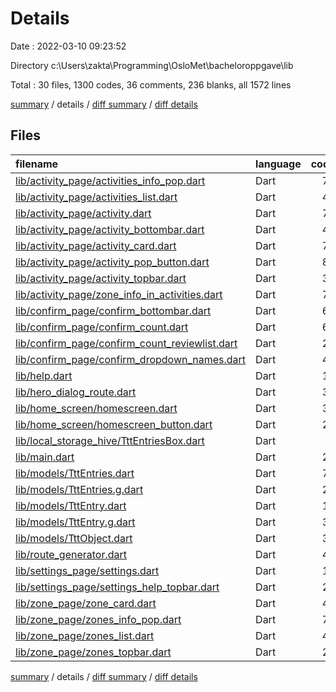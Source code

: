 # Details

Date : 2022-03-10 09:23:52

Directory c:\Users\zakta\Programming\OsloMet\bacheloroppgave\lib

Total : 30 files,  1300 codes, 36 comments, 236 blanks, all 1572 lines

[summary](results.md) / details / [diff summary](diff.md) / [diff details](diff-details.md)

## Files
| filename | language | code | comment | blank | total |
| :--- | :--- | ---: | ---: | ---: | ---: |
| [lib/activity_page/activities_info_pop.dart](/lib/activity_page/activities_info_pop.dart) | Dart | 76 | 1 | 9 | 86 |
| [lib/activity_page/activities_list.dart](/lib/activity_page/activities_list.dart) | Dart | 45 | 0 | 9 | 54 |
| [lib/activity_page/activity.dart](/lib/activity_page/activity.dart) | Dart | 72 | 0 | 14 | 86 |
| [lib/activity_page/activity_bottombar.dart](/lib/activity_page/activity_bottombar.dart) | Dart | 40 | 4 | 5 | 49 |
| [lib/activity_page/activity_card.dart](/lib/activity_page/activity_card.dart) | Dart | 77 | 7 | 12 | 96 |
| [lib/activity_page/activity_pop_button.dart](/lib/activity_page/activity_pop_button.dart) | Dart | 80 | 1 | 9 | 90 |
| [lib/activity_page/activity_topbar.dart](/lib/activity_page/activity_topbar.dart) | Dart | 33 | 0 | 5 | 38 |
| [lib/activity_page/zone_info_in_activities.dart](/lib/activity_page/zone_info_in_activities.dart) | Dart | 78 | 1 | 9 | 88 |
| [lib/confirm_page/confirm_bottombar.dart](/lib/confirm_page/confirm_bottombar.dart) | Dart | 67 | 1 | 10 | 78 |
| [lib/confirm_page/confirm_count.dart](/lib/confirm_page/confirm_count.dart) | Dart | 61 | 4 | 11 | 76 |
| [lib/confirm_page/confirm_count_reviewlist.dart](/lib/confirm_page/confirm_count_reviewlist.dart) | Dart | 25 | 0 | 6 | 31 |
| [lib/confirm_page/confirm_dropdown_names.dart](/lib/confirm_page/confirm_dropdown_names.dart) | Dart | 42 | 0 | 7 | 49 |
| [lib/help.dart](/lib/help.dart) | Dart | 18 | 0 | 5 | 23 |
| [lib/hero_dialog_route.dart](/lib/hero_dialog_route.dart) | Dart | 33 | 1 | 11 | 45 |
| [lib/home_screen/homescreen.dart](/lib/home_screen/homescreen.dart) | Dart | 37 | 1 | 6 | 44 |
| [lib/home_screen/homescreen_button.dart](/lib/home_screen/homescreen_button.dart) | Dart | 21 | 0 | 6 | 27 |
| [lib/local_storage_hive/TttEntriesBox.dart](/lib/local_storage_hive/TttEntriesBox.dart) | Dart | 6 | 0 | 1 | 7 |
| [lib/main.dart](/lib/main.dart) | Dart | 22 | 2 | 8 | 32 |
| [lib/models/TttEntries.dart](/lib/models/TttEntries.dart) | Dart | 74 | 3 | 14 | 91 |
| [lib/models/TttEntries.g.dart](/lib/models/TttEntries.g.dart) | Dart | 29 | 4 | 8 | 41 |
| [lib/models/TttEntry.dart](/lib/models/TttEntry.dart) | Dart | 16 | 0 | 10 | 26 |
| [lib/models/TttEntry.g.dart](/lib/models/TttEntry.g.dart) | Dart | 33 | 4 | 8 | 45 |
| [lib/models/TttObject.dart](/lib/models/TttObject.dart) | Dart | 35 | 0 | 8 | 43 |
| [lib/route_generator.dart](/lib/route_generator.dart) | Dart | 47 | 0 | 10 | 57 |
| [lib/settings_page/settings.dart](/lib/settings_page/settings.dart) | Dart | 18 | 0 | 5 | 23 |
| [lib/settings_page/settings_help_topbar.dart](/lib/settings_page/settings_help_topbar.dart) | Dart | 29 | 0 | 4 | 33 |
| [lib/zone_page/zone_card.dart](/lib/zone_page/zone_card.dart) | Dart | 49 | 1 | 7 | 57 |
| [lib/zone_page/zones_info_pop.dart](/lib/zone_page/zones_info_pop.dart) | Dart | 74 | 1 | 8 | 83 |
| [lib/zone_page/zones_list.dart](/lib/zone_page/zones_list.dart) | Dart | 40 | 0 | 6 | 46 |
| [lib/zone_page/zones_topbar.dart](/lib/zone_page/zones_topbar.dart) | Dart | 23 | 0 | 5 | 28 |

[summary](results.md) / details / [diff summary](diff.md) / [diff details](diff-details.md)